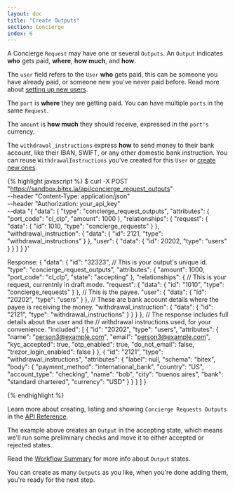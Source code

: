 ```yaml
---
layout: doc
title: "Create Outputs"
section: Concierge
index: 6
---
```


A Concierge `Request` may have one or several `Outputs`. An `Output`
indicates **who** gets paid, **where**, **how much**, and **how**.


The `user` field refers to the `User` **who** gets paid, this can be someone you have
already paid, or someone new you've never paid before. 
Read more about [setting up new users](/docs/users/welcome/).

The `port` is **where** they are getting paid.
You can have multiple `ports` in the same `Request`.

The `amount` is **how much** they should receive, expressed in the `port's` currency.

The `withdrawal_instructions` express **how** to send money to their bank account, like their IBAN, SWIFT, or any other domestic bank instruction.
You can reuse `WithdrawalInstructions` you've created for this `User` or 
[create new ones](https://developers.bitex.la#6f243946-38a1-4906-9fe3-8d5fa8546dd5).

{% highlight javascript %}
$ curl -X POST "https://sandbox.bitex.la/api/concierge_request_outputs" \
  --header "Content-Type: application/json" \
  --header "Authorization: your_api_key" \
  --data "{
    "data": {
      "type": "concierge_request_outputs",
      "attributes": {
        "port_code": "cl_clp",
        "amount": 1000
      },
      "relationships": {
        "request": {
          "data": { "id": 1010, "type": "concierge_requests" }
        },
        "withdrawal_instruction": {
          "data": { "id": 2121, "type": "withdrawal_instructions" }
        },
        "user": {
          "data": { "id": 20202, "type": "users" }
        }
      }
    }
  }'

Response:
{
  "data": {
    "id": "32323", // This is your output's unique id.
    "type": "concierge_request_outputs",
    "attributes": {
      "amount": 1000,
      "port_code": "cl_clp",
      "state": "accepting"
    },
    "relationships": {
      // This is your request, currentnly in draft mode.
      "request": {
        "data": { "id": "1010", "type": "concierge_requests" }
      },
      // This is the payee.
      "user": {
        "data": { "id": "20202", "type": "users" }
      },
      // These are bank account details where the payee is receiving the money.
      "withdrawal_instruction": {
        "data": { "id": "2121", "type": "withdrawal_instructions" }
      }
    }
  },
  // The response includes full details about the user and the
  // withdrawal instructions used, for your convenience.
  "included": [
    {
      "id": "20202",
      "type": "users",
      "attributes": {
        "name": "person3@example.com",
        "email": "person3@example.com",
        "kyc_accepted": true,
        "otp_enabled": true,
        "do_not_email": false,
        "trezor_login_enabled": false
      }
    },
    {
      "id": "2121",
      "type": "withdrawal_instructions",
      "attributes": {
        "label": null,
        "schema": "bitex",
        "body": {
          "payment_method": "international_bank",
          "country": "US",
          "account_type": "checking",
          "name": "bob",
          "city": "buenos aires",
          "bank": "standard chartered",
          "currency": "USD"
        }
      }
    }
  ]
}

{% endhighlight %}

Learn more about creating, listing and showing `Concierge Requests Outputs` in the
[API Reference](https://developers.bitex.la/#d70e6467-f6b2-41d9-8391-9b9865806442).

The example above creates an `Output` in the
<span class="badge badge-dark">accepting</span> state, which means
we'll run some preliminary checks and move it to either
<span class="badge badge-primary">accepted</span> or
<span class="badge badge-danger">rejected</span> states.

Read the [Workflow Summary](/docs/concierge/states_summary) for more info about
`Output` states.

You can create as many `Outputs` as you like, when you're done adding
them, you're ready for the next step.


